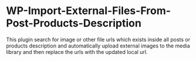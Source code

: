 # WP-Import-External-Files-From-Post-Products-Description
This plugin search for image or other file urls which exists inside all posts or products description and automatically upload external images to the media library and then replace the urls with the updated local url.
